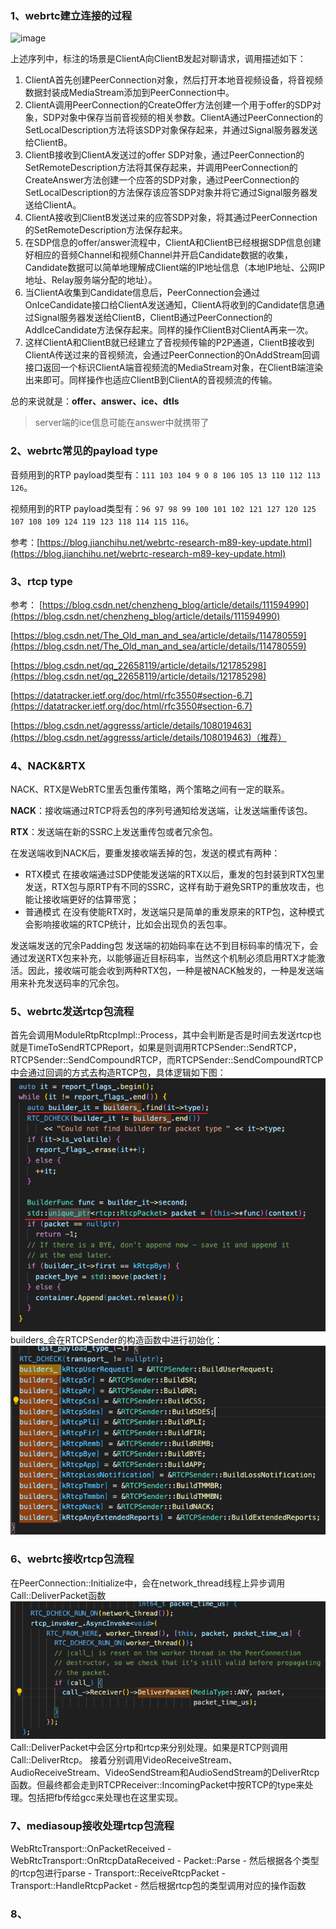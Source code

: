 ### 1、webrtc建立连接的过程
<img width="768" alt="image" src="https://github.com/ThinPikachu/Note/assets/55798328/098c9610-af33-42ec-8c9c-a5b078e67832">

上述序列中，标注的场景是ClientA向ClientB发起对聊请求，调用描述如下：

1.  ClientA首先创建PeerConnection对象，然后打开本地音视频设备，将音视频数据封装成MediaStream添加到PeerConnection中。
2.  ClientA调用PeerConnection的CreateOffer方法创建一个用于offer的SDP对象，SDP对象中保存当前音视频的相关参数。ClientA通过PeerConnection的SetLocalDescription方法将该SDP对象保存起来，并通过Signal服务器发送给ClientB。
3.  ClientB接收到ClientA发送过的offer SDP对象，通过PeerConnection的SetRemoteDescription方法将其保存起来，并调用PeerConnection的CreateAnswer方法创建一个应答的SDP对象，通过PeerConnection的SetLocalDescription的方法保存该应答SDP对象并将它通过Signal服务器发送给ClientA。
4.  ClientA接收到ClientB发送过来的应答SDP对象，将其通过PeerConnection的SetRemoteDescription方法保存起来。
5.  在SDP信息的offer/answer流程中，ClientA和ClientB已经根据SDP信息创建好相应的音频Channel和视频Channel并开启Candidate数据的收集，Candidate数据可以简单地理解成Client端的IP地址信息（本地IP地址、公网IP地址、Relay服务端分配的地址）。
6.  当ClientA收集到Candidate信息后，PeerConnection会通过OnIceCandidate接口给ClientA发送通知，ClientA将收到的Candidate信息通过Signal服务器发送给ClientB，ClientB通过PeerConnection的AddIceCandidate方法保存起来。同样的操作ClientB对ClientA再来一次。
7.  这样ClientA和ClientB就已经建立了音视频传输的P2P通道，ClientB接收到ClientA传送过来的音视频流，会通过PeerConnection的OnAddStream回调接口返回一个标识ClientA端音视频流的MediaStream对象，在ClientB端渲染出来即可。同样操作也适应ClientB到ClientA的音视频流的传输。

总的来说就是：**offer、answer、ice、dtls**

> server端的ice信息可能在answer中就携带了
### 2、webrtc常见的payload type
音频用到的RTP payload类型有：`111 103 104 9 0 8 106 105 13 110 112 113 126`。

视频用到的RTP payload类型有：`96 97 98 99 100 101 102 121 127 120 125 107 108 109 124 119 123 118 114 115 116`。

参考：[https://blog.jianchihu.net/webrtc-research-m89-key-update.html](https://blog.jianchihu.net/webrtc-research-m89-key-update.html)
### 3、rtcp type
参考：
[https://blog.csdn.net/chenzheng_blog/article/details/111594990](https://blog.csdn.net/chenzheng_blog/article/details/111594990)

[https://blog.csdn.net/The_Old_man_and_sea/article/details/114780559](https://blog.csdn.net/The_Old_man_and_sea/article/details/114780559)

[https://blog.csdn.net/qq_22658119/article/details/121785298](https://blog.csdn.net/qq_22658119/article/details/121785298)

[https://datatracker.ietf.org/doc/html/rfc3550#section-6.7](https://datatracker.ietf.org/doc/html/rfc3550#section-6.7)

[https://blog.csdn.net/aggresss/article/details/108019463](https://blog.csdn.net/aggresss/article/details/108019463)（推荐）
### 4、NACK&RTX
NACK、RTX是WebRTC里丢包重传策略，两个策略之间有一定的联系。 

**NACK**：接收端通过RTCP将丢包的序列号通知给发送端，让发送端重传该包。 

**RTX**：发送端在新的SSRC上发送重传包或者冗余包。

在发送端收到NACK后，要重发接收端丢掉的包，发送的模式有两种：
-   RTX模式
在接收端通过SDP使能发送端的RTX以后，重发的包封装到RTX包里发送，RTX包与原RTP有不同的SSRC，这样有助于避免SRTP的重放攻击，也能让接收端更好的估算带宽；
-   普通模式
在没有使能RTX时，发送端只是简单的重发原来的RTP包，这种模式会影响接收端的RTCP统计，比如会出现负的丢包率。

发送端发送的冗余Padding包 发送端的初始码率在达不到目标码率的情况下，会通过发送RTX包来补充，以能够逼近目标码率，当然这个机制必须启用RTX才能激活。因此，接收端可能会收到两种RTX包，一种是被NACK触发的，一种是发送端用来补充发送码率的冗余包。
### 5、webrtc发送rtcp包流程
首先会调用ModuleRtpRtcpImpl::Process，其中会判断是否是时间去发送rtcp也就是TimeToSendRTCPReport，如果是则调用RTCPSender::SendRTCP，RTCPSender::SendCompoundRTCP，而RTCPSender::SendCompoundRTCP中会通过回调的方式去构造RTCP包，具体逻辑如下图：
![输入图片说明](/imgs/2024-06-14/AdF8tSCnlS8MIBK1.png)
builders_会在RTCPSender的构造函数中进行初始化：
![输入图片说明](/imgs/2024-06-14/FN2wdgjadePgyju7.png)
### 6、webrtc接收rtcp包流程
在PeerConnection::Initialize中，会在network_thread线程上异步调用Call::DeliverPacket函数
![输入图片说明](/imgs/2024-06-14/aN1by8oMf6rcrHxX.png)
Call::DeliverPacket中会区分rtp和rtcp来分别处理。如果是RTCP则调用Call::DeliverRtcp。
接着分别调用VideoReceiveStream、AudioReceiveStream、VideoSendStream和AudioSendStream的DeliverRtcp函数。但最终都会走到RTCPReceiver::IncomingPacket中按RTCP的type来处理。包括把fb传给gcc来处理也在这里实现。
### 7、mediasoup接收处理rtcp包流程
WebRtcTransport::OnPacketReceived - WebRtcTransport::OnRtcpDataReceived - Packet::Parse - 然后根据各个类型的rtcp包进行parse - Transport::ReceiveRtcpPacket - Transport::HandleRtcpPacket - 然后根据rtcp包的类型调用对应的操作函数
### 8、
<!--stackedit_data:
eyJoaXN0b3J5IjpbNDQwMTA5MzY3LC02ODkwNzQ2MzUsLTc5MT
k5Nzk5NywxOTc3MzgyMjI5LDU1NTYwMTUzLDIwMTM3NTQyMDEs
MTE3MDM3NDU2MSwtMTQ4OTQxMTg4NywyMDIzNTM4ODE4LDMzND
kxNTQ0Nl19
-->